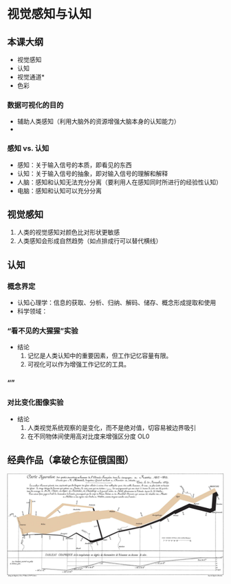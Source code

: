 # 视觉感知与认知
## 本课大纲
 - 视觉感知
 - 认知
 - 视觉通道*
 - 色彩
### 数据可视化的目的
 - 辅助人类感知（利用大脑外的资源增强大脑本身的认知能力）
 - 
### 感知 vs. 认知
 - 感知：关于输入信号的本质，即看见的东西
 - 认知：关于输入信号的抽象，即对输入信号的理解和解释
 - 人脑：感知和认知无法充分分离（要利用人在感知同时所进行的经验性认知）
 - 电脑：感知和认知可以充分分离
## 视觉感知
1. 人类的视觉感知对颜色比对形状更敏感
2. 人类感知会形成自然趋势（如点排成行可以替代横线）
## 认知
### 概念界定
 - 认知心理学：信息的获取、分析、归纳、解码、储存、概念形成提取和使用
 - 科学领域：
### “看不见的大猩猩”实验
 - 结论
    1. 记忆是人类认知中的重要因素，但工作记忆容量有限。
    2. 可视化可以作为增强工作记忆的工具。
### “”

### 对比变化图像实验
 - 结论
    1. 人类视觉系统观察的是变化，而不是绝对值，切容易被边界吸引
    2. 在不同物体间使用高对比度来增强区分度
OL0
## 经典作品（拿破仑东征俄国图）
![napolundongzheng](images/image.png)